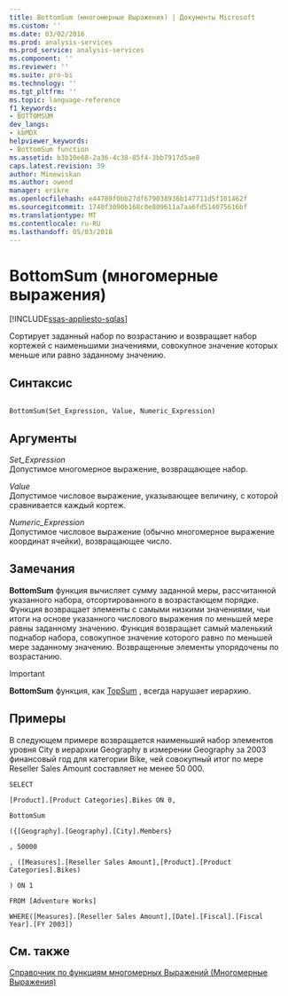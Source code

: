 ```yaml
---
title: BottomSum (многомерные Выражения) | Документы Microsoft
ms.custom: ''
ms.date: 03/02/2016
ms.prod: analysis-services
ms.prod_service: analysis-services
ms.component: ''
ms.reviewer: ''
ms.suite: pro-bi
ms.technology: ''
ms.tgt_pltfrm: ''
ms.topic: language-reference
f1_keywords:
- BOTTOMSUM
dev_langs:
- kbMDX
helpviewer_keywords:
- BottomSum function
ms.assetid: b3b10e68-2a36-4c38-85f4-3bb7917d5ae8
caps.latest.revision: 39
author: Minewiskan
ms.author: owend
manager: erikre
ms.openlocfilehash: e44780f0bb27df679038936b147711d5f101462f
ms.sourcegitcommit: 1740f3090b168c0e809611a7aa6fd514075616bf
ms.translationtype: MT
ms.contentlocale: ru-RU
ms.lasthandoff: 05/03/2018
---
```

# <a name="bottomsum-mdx"></a>BottomSum (многомерные выражения)
[!INCLUDE[ssas-appliesto-sqlas](../includes/ssas-appliesto-sqlas.md)]

  Сортирует заданный набор по возрастанию и возвращает набор кортежей с наименьшими значениями, совокупное значение которых меньше или равно заданному значению.  
  
## <a name="syntax"></a>Синтаксис  
  
```  
  
BottomSum(Set_Expression, Value, Numeric_Expression)  
```  
  
## <a name="arguments"></a>Аргументы  
 *Set_Expression*  
 Допустимое многомерное выражение, возвращающее набор.  
  
 *Value*  
 Допустимое числовое выражение, указывающее величину, с которой сравнивается каждый кортеж.  
  
 *Numeric_Expression*  
 Допустимое числовое выражение (обычно многомерное выражение координат ячейки), возвращающее число.  
  
## <a name="remarks"></a>Замечания  
 **BottomSum** функция вычисляет сумму заданной меры, рассчитанной указанного набора, отсортированного в возрастающем порядке. Функция возвращает элементы с самыми низкими значениями, чьи итоги на основе указанного числового выражения по меньшей мере равны заданному значению. Функция возвращает самый маленький поднабор набора, совокупное значение которого равно по меньшей мере заданному значению. Возвращенные элементы упорядочены по возрастанию.  
  
> [!IMPORTANT]  
>  **BottomSum** функция, как [TopSum](../mdx/topsum-mdx.md) , всегда нарушает иерархию.  
  
## <a name="examples"></a>Примеры  
 В следующем примере возвращается наименьший набор элементов уровня City в иерархии Geography в измерении Geography за 2003 финансовый год для категории Bike, чей совокупный итог по мере Reseller Sales Amount составляет не менее 50 000.  
  
 `SELECT`  
  
 `[Product].[Product Categories].Bikes ON 0,`  
  
 `BottomSum`  
  
 `({[Geography].[Geography].[City].Members}`  
  
 `, 50000`  
  
 `, ([Measures].[Reseller Sales Amount],[Product].[Product Categories].Bikes)`  
  
 `) ON 1`  
  
 `FROM [Adventure Works]`  
  
 `WHERE([Measures].[Reseller Sales Amount],[Date].[Fiscal].[Fiscal Year].[FY 2003])`  
  
## <a name="see-also"></a>См. также  
 [Справочник по функциям многомерных Выражений &#40;Многомерные Выражения&#41;](../mdx/mdx-function-reference-mdx.md)  
  
  
